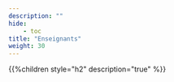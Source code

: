 ```yaml
---
description: ""
hide:
    - toc
title: "Enseignants"
weight: 30
---
```


{{%children style="h2" description="true" %}}
